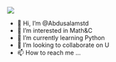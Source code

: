 
![](https://github-readme-stats.vercel.app/api?username=Abduslamstd)


- 👋 Hi, I’m @Abdusalamstd
- 👀 I’m interested in Math&C
- 🌱 I’m currently learning Python
- 💞️ I’m looking to collaborate on U
- 📫 How to reach me ...

<!---
Abdusalamstd/Abdusalamstd is a ✨ special ✨ repository because its `README.md` (this file) appears on your GitHub profile.
You can click the Preview link to take a look at your changes.
--->
